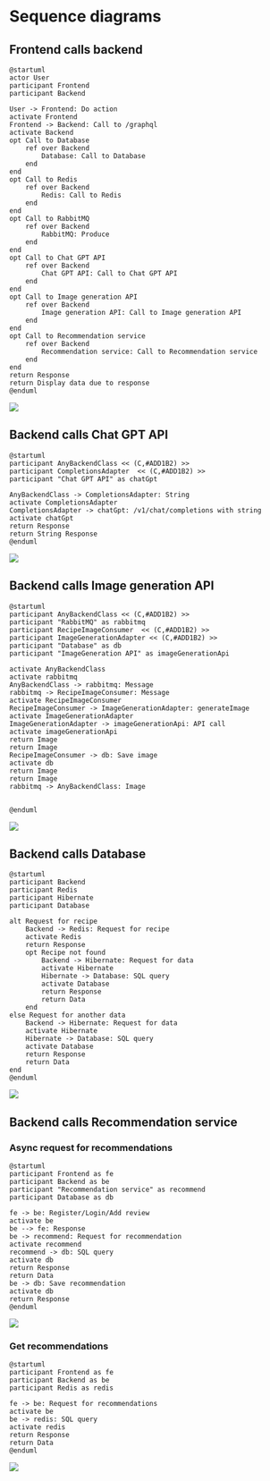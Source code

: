 # Sequence diagrams
## Frontend calls backend
```plantuml
@startuml
actor User
participant Frontend
participant Backend

User -> Frontend: Do action
activate Frontend
Frontend -> Backend: Call to /graphql
activate Backend
opt Call to Database
    ref over Backend
        Database: Call to Database
    end
end
opt Call to Redis
    ref over Backend
        Redis: Call to Redis
    end
end
opt Call to RabbitMQ
    ref over Backend
        RabbitMQ: Produce
    end
end
opt Call to Chat GPT API
    ref over Backend
        Chat GPT API: Call to Chat GPT API
    end
end
opt Call to Image generation API
    ref over Backend
        Image generation API: Call to Image generation API
    end
end
opt Call to Recommendation service
    ref over Backend
        Recommendation service: Call to Recommendation service
    end
end
return Response
return Display data due to response
@enduml
```
![](media/sequence/frontendBackendFlow.png)
## Backend calls Chat GPT API

```plantuml
@startuml
participant AnyBackendClass << (C,#ADD1B2) >>
participant CompletionsAdapter  << (C,#ADD1B2) >>
participant "Chat GPT API" as chatGpt

AnyBackendClass -> CompletionsAdapter: String
activate CompletionsAdapter
CompletionsAdapter -> chatGpt: /v1/chat/completions with string
activate chatGpt
return Response
return String Response
@enduml
```
![](media/sequence/backendGptApi.png)
## Backend calls Image generation API

```plantuml
@startuml
participant AnyBackendClass << (C,#ADD1B2) >>
participant "RabbitMQ" as rabbitmq
participant RecipeImageConsumer  << (C,#ADD1B2) >>
participant ImageGenerationAdapter << (C,#ADD1B2) >>
participant "Database" as db
participant "ImageGeneration API" as imageGenerationApi

activate AnyBackendClass
activate rabbitmq
AnyBackendClass -> rabbitmq: Message
rabbitmq -> RecipeImageConsumer: Message
activate RecipeImageConsumer
RecipeImageConsumer -> ImageGenerationAdapter: generateImage
activate ImageGenerationAdapter
ImageGenerationAdapter -> imageGenerationApi: API call
activate imageGenerationApi
return Image
return Image
RecipeImageConsumer -> db: Save image
activate db
return Image
return Image
rabbitmq -> AnyBackendClass: Image


@enduml
```
![](media/sequence/backendImageGenerator.png)
## Backend calls Database
```plantuml
@startuml
participant Backend
participant Redis
participant Hibernate
participant Database

alt Request for recipe
    Backend -> Redis: Request for recipe
    activate Redis
    return Response
    opt Recipe not found
        Backend -> Hibernate: Request for data
        activate Hibernate
        Hibernate -> Database: SQL query
        activate Database
        return Response
        return Data
    end
else Request for another data
    Backend -> Hibernate: Request for data
    activate Hibernate
    Hibernate -> Database: SQL query
    activate Database
    return Response
    return Data
end
@enduml
```
![](media/sequence/backendDatabase.png)
## Backend calls Recommendation service
### Async request for recommendations
```plantuml
@startuml
participant Frontend as fe
participant Backend as be
participant "Recommendation service" as recommend
participant Database as db

fe -> be: Register/Login/Add review
activate be
be --> fe: Response
be -> recommend: Request for recommendation
activate recommend
recommend -> db: SQL query
activate db
return Response
return Data
be -> db: Save recommendation
activate db
return Response
@enduml
```
![](media/sequence/backendAsyncRecommendation.png)
### Get recommendations
```plantuml
@startuml
participant Frontend as fe
participant Backend as be
participant Redis as redis

fe -> be: Request for recommendations
activate be
be -> redis: SQL query
activate redis
return Response
return Data
@enduml
```
![](media/sequence/backendReadRecommendationsFromDatabase.png)